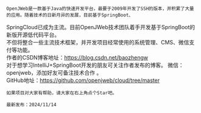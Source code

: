     OpenJWeb是一款基于Java的快速开发平台，最要于2009年开发了SSH的版本，并积累了大量的应用。随着技术的日新月异的发展，目前基于SpringBoot、  
SpringCloud已成为主流。目前OpenJWeb技术团队着手开发基于SpringBoot的新版开源低代码平台。  
不但将整合一些主流技术框架，并开发项目经常使用的系统管理、CMS、微信支付等功能。  
    作者的CSDN博客地址：https://blog.csdn.net/baozhengw  
    对于想学习IntelliJ+SpringBoot开发的朋友可关注作者发布的博客。
    微信：openjweb，添加好友可备注技术合作 。  
    GitHub地址：https://github.com/openjweb/cloud/tree/master

    如果项目对大家有帮助，请大家在右上角点个Star吧。

    最新发布：2024/11/14



